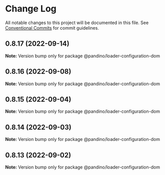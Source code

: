 # Change Log

All notable changes to this project will be documented in this file.
See [Conventional Commits](https://conventionalcommits.org) for commit guidelines.

## 0.8.17 (2022-09-14)

**Note:** Version bump only for package @pandino/loader-configuration-dom

## 0.8.16 (2022-09-08)

**Note:** Version bump only for package @pandino/loader-configuration-dom

## 0.8.15 (2022-09-04)

**Note:** Version bump only for package @pandino/loader-configuration-dom

## 0.8.14 (2022-09-03)

**Note:** Version bump only for package @pandino/loader-configuration-dom

## 0.8.13 (2022-09-02)

**Note:** Version bump only for package @pandino/loader-configuration-dom
